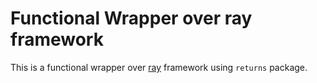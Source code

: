 # Functional Wrapper over ray framework

This is a functional wrapper over [ray](https://ray.io) framework using `returns` package.



